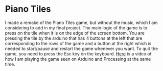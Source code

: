 # Piano Tiles

I made a remake of the Piano Tiles game, but without the music, which I am considering to add in my final project. The main logic of the game is to press on the tile 
when it is on the edge of the screen bottom. You are pressing the tile by the arduino that has 4 buttons at the left that are corresponding to the rows of the game and a button at 
the right which is needed to start/pause and restart the game whenever you want. To quit the game, you need to press the Esc key on the keyboard. <a href = "">Here</a> is a video of how I am playing 
the game seen on Arduino and Processing at the same time. 
